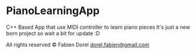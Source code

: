 # PianoLearningApp
C++ Based App that use MIDI controller to learn piano pieces
It's just a new born project so wait a bit for update :D

All rights reserved © Fabien Dorel <dorel.fabien@gmail.com>

